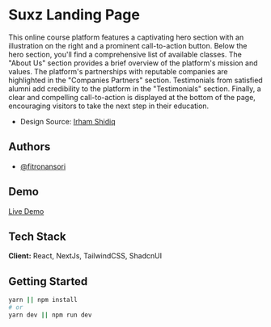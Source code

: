 # Suxz Landing Page

This online course platform features a captivating hero section with an illustration on the right and a prominent call-to-action button. Below the hero section, you'll find a comprehensive list of available classes. The "About Us" section provides a brief overview of the platform's mission and values. The platform's partnerships with reputable companies are highlighted in the "Companies Partners" section. Testimonials from satisfied alumni add credibility to the platform in the "Testimonials" section. Finally, a clear and compelling call-to-action is displayed at the bottom of the page, encouraging visitors to take the next step in their education.

- Design Source: [Irham Shidiq](https://codedesign.dev/challenge/suxz)

## Authors

- [@fitronansori](https://github.com/fitronansori)

## Demo

[Live Demo](https://next-suxz.vercel.app/)

## Tech Stack

**Client:** React, NextJs, TailwindCSS, ShadcnUI

## Getting Started

```bash
yarn || npm install
# or
yarn dev || npm run dev
```
